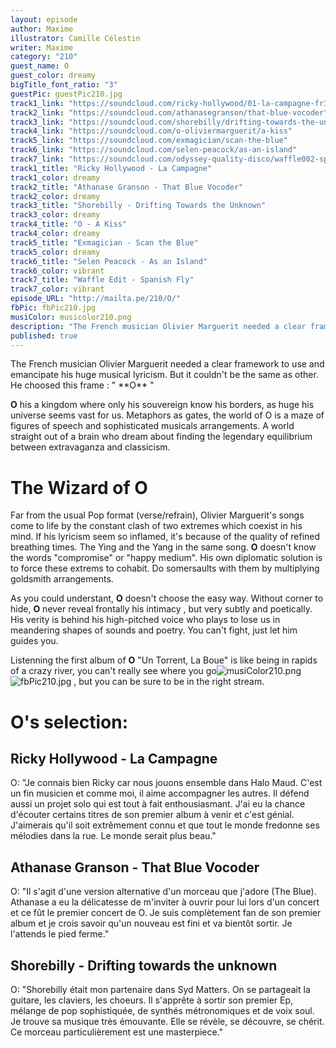 ```yaml
---
layout: episode
author: Maxime
illustrator: Camille Célestin
writer: Maxime
category: "210"
guest_name: O
guest_color: dreamy
bigTitle_font_ratio: "3"
guestPic: guestPic210.jpg
track1_link: "https://soundcloud.com/ricky-hollywood/01-la-campagne-fr3dn1300650"
track2_link: "https://soundcloud.com/athanasegranson/that-blue-vocoder"
track3_link: "https://soundcloud.com/shorebilly/drifting-towards-the-unknown"
track4_link: "https://soundcloud.com/o-oliviermarguerit/a-kiss"
track5_link: "https://soundcloud.com/exmagician/scan-the-blue"
track6_link: "https://soundcloud.com/selen-peacock/as-an-island"
track7_link: "https://soundcloud.com/odyssey-quality-disco/waffle002-spanish-fly"
track1_title: "Ricky Hollywood - La Campagne"
track1_color: dreamy
track2_title: "Athanase Granson - That Blue Vocoder"
track2_color: dreamy
track3_title: "Shorebilly - Drifting Towards the Unknown"
track3_color: dreamy
track4_title: "O - A Kiss"
track4_color: dreamy
track5_title: "Exmagician - Scan the Blue"
track5_color: dreamy
track6_title: "Selen Peacock - As an Island"
track6_color: vibrant
track7_title: "Waffle Edit - Spanish Fly"
track7_color: vibrant
episode_URL: "http://mailta.pe/210/O/"
fbPic: fbPic210.jpg
musiColor: musicolor210.png
description: "The French musician Olivier Marguerit needed a clear framework to use and emancipate his huge musical lyricism. But it couldn't be the same as other. He choosed this frame : \"O\""
published: true
---
```






<p id="introduction"> The French musician Olivier Marguerit needed a clear framework to use and emancipate his huge musical lyricism. But it couldn't be the same as other. He choosed this frame : " **O** "
</p>

**O** his a kingdom where only his souvereign know his borders, as huge his universe seems vast for us. Metaphors as gates, the world of O is a maze of figures of speech and sophisticated musicals arrangements. A world straight out of a brain who dream about finding the legendary equilibrium between extravaganza and classicism.

# The Wizard of O

Far from the usual Pop format (verse/refrain), Olivier Marguerit's songs come to life by the constant clash of two extremes which coexist in his mind. If his lyricism seem so inflamed, it's because of the quality of refined breathing times. The Ying and the Yang in the same song. **O** doesn't know the words "compromise" or "happy medium". His own diplomatic solution is to force these extrems to cohabit. Do somersaults with them by multiplying goldsmith arrangements. 

As you could understant, **O** doesn't choose the easy way. Without corner to hide, **O** never reveal frontally his intimacy , but very subtly and poetically. His verity is behind his high-pitched voice who plays to lose us in meandering shapes of sounds and poetry. You can't fight, just let him guides you.

Listenning the first album of **O** "Un Torrent, La Boue" is like being in rapids of a crazy river, you can't really see where you go![musiColor210.png]({{site.baseurl}}/img/musiColor210.png)
![fbPic210.jpg]({{site.baseurl}}/img/fbPic210.jpg)
, but you can be sure to be in the right stream.
 
# O's selection:

## Ricky Hollywood - La Campagne 

O: "Je connais bien Ricky car nous jouons ensemble dans Halo Maud. C'est un fin musicien et comme moi, il aime accompagner les autres. Il défend aussi un projet solo qui est tout à fait enthousiasmant. J'ai eu la chance d'écouter certains titres de son premier album à venir et c'est génial. J'aimerais qu'il soit extrêmement connu et que tout le monde fredonne ses mélodies dans la rue. Le monde serait plus beau."

## Athanase Granson - That Blue Vocoder

O: "Il s'agit d'une version alternative d'un morceau que j'adore (The Blue). Athanase a eu la délicatesse de m'inviter à ouvrir pour lui lors d'un concert et ce fût le premier concert de O. Je suis complètement fan de son premier album et je crois savoir qu'un nouveau est fini et va bientôt sortir. Je l'attends le pied ferme."

## Shorebilly - Drifting towards the unknown

O: "Shorebilly était mon partenaire dans Syd Matters. On se partageait la guitare, les claviers, les choeurs. Il s'apprête à sortir son premier Ep, mélange de pop sophistiquée, de synthés métronomiques et de voix soul. Je trouve sa musique très émouvante. Elle se révèle, se découvre, se chérit. Ce morceau particulièrement est une masterpiece."
